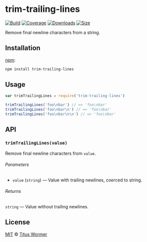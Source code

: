 # trim-trailing-lines

[![Build][build-badge]][build]
[![Coverage][coverage-badge]][coverage]
[![Downloads][downloads-badge]][downloads]
[![Size][size-badge]][size]

Remove final newline characters from a string.

## Installation

[npm][]:

```bash
npm install trim-trailing-lines
```

## Usage

```js
var trimTrailingLines = require('trim-trailing-lines')

trimTrailingLines('foo\nbar') // => 'foo\nbar'
trimTrailingLines('foo\nbar\n') // => 'foo\nbar'
trimTrailingLines('foo\nbar\n\n') // => 'foo\nbar'
```

## API

### `trimTrailingLines(value)`

Remove final newline characters from `value`.

###### Parameters

*   `value` (`string`) — Value with trailing newlines, coerced to string.

###### Returns

`string` — Value without trailing newlines.

## License

[MIT][license] © [Titus Wormer][author]

<!-- Definitions -->

[build-badge]: https://img.shields.io/travis/wooorm/trim-trailing-lines.svg

[build]: https://travis-ci.org/wooorm/trim-trailing-lines

[coverage-badge]: https://img.shields.io/codecov/c/github/wooorm/trim-trailing-lines.svg

[coverage]: https://codecov.io/github/wooorm/trim-trailing-lines

[downloads-badge]: https://img.shields.io/npm/dm/trim-trailing-lines.svg

[downloads]: https://www.npmjs.com/package/trim-trailing-lines

[size-badge]: https://img.shields.io/bundlephobia/minzip/trim-trailing-lines.svg

[size]: https://bundlephobia.com/result?p=trim-trailing-lines

[npm]: https://docs.npmjs.com/cli/install

[license]: license

[author]: https://wooorm.com
